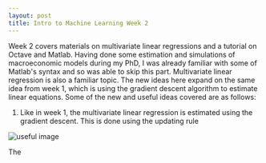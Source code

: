 ```yaml
---
layout: post
title: Intro to Machine Learning Week 2
---
```


Week 2 covers materials on multivariate linear regressions and a tutorial on Octave and Matlab. Having done some estimation and simulations of macroeconomic models during my PhD, I was already familiar with some of Matlab's syntax and so was able to skip this part. Multivariate linear regression is also a familiar topic. The new ideas here expand on the same idea from week 1, which is using the gradient descent algorithm to estimate linear equations. Some of the new and useful ideas covered are as follows:

1. Like in week 1, the multivariate linear regression is estimated using the gradient descent. This is done using the updating rule 

![useful image]({{site.url}}/img/wk2_1.png)

The 

